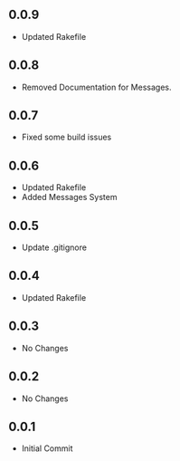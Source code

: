 
## 0.0.9
 * Updated Rakefile
## 0.0.8
 * Removed Documentation for Messages.

## 0.0.7
 * Fixed some build issues

## 0.0.6
 * Updated Rakefile
 * Added Messages System

## 0.0.5
 * Update .gitignore

## 0.0.4
 * Updated Rakefile

## 0.0.3
 * No Changes

## 0.0.2
 * No Changes

## 0.0.1
 * Initial Commit
